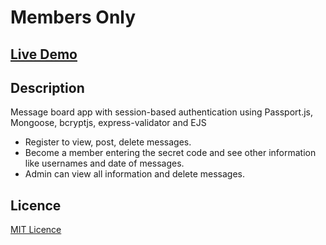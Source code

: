 # Members Only

## [Live Demo](https://members-only-production-b6f0.up.railway.app/)

## Description

Message board app with session-based authentication using Passport.js, Mongoose, bcryptjs, express-validator and EJS

- Register to view, post, delete messages.
- Become a member entering the secret code and see other information like usernames and date of messages.
- Admin can view all information and delete messages.

## Licence

[MIT Licence](https://github.com/gorkemu/members-only/blob/main/LICENCE)
